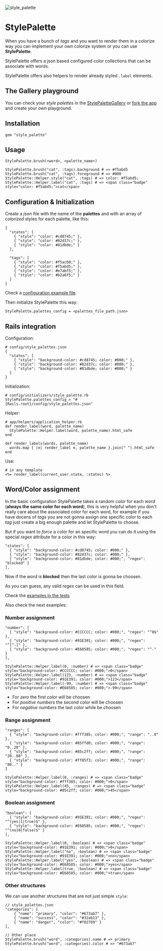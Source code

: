 ![style_palette](https://raw.github.com/fguillen/StylePalette/master/etc/style_palette.png)

# StylePalette

When you have a bunch of _tags_ and you want to render them in a colorize way you can implement your own colorize system or you can use **StylePalette**.

StylePalette offers a json based configured color collections that can be associate with words.

StylePalette offers also helpers to render already styled `.label` elements.

## The Gallery playground

You can check your _style palettes_ in the [StylePaletteGallery](http://stylepalettegallery.herokuapp.com/) or [fork the app](https://github.com/fguillen/StylePaletteGallery) and create your own playground.

## Installation

    gem "style_palette"

## Usage

    StylePalette.brush(<word>, <palette_name>)

    StylePalette.brush("cat", :tags).background # => #f5abd5
    StylePalette.brush("cat", :tags).foreground # => #000
    StylePalette::Helper.style("cat", :tags) # => color: #f5abd5;
    StylePalette::Helper.label("cat", :tags) # => <span class="badge" style="color: #f5abd5;">cat</span>

## Configuration & Initialization

Create a _json_ file with the name of the **palettes** and with an array of _colorized_ styles for each palette, like this:

    {
      "states": [
        { "style": "color: #cd8745;" },
        { "style": "color: #82d37c;" },
        { "style": "color: #81dbde;" }
      ],

      "tags": [
        { "style": "color: #f5acb0;" },
        { "style": "color: #f5abd5;" },
        { "style": "color: #e7abf5;" },
        { "style": "color: #b2a6f5;" }
      ]
    }

Check a [configuration example file](https://github.com/fguillen/StylePalette/blob/master/etc/style_palettes.example.json).

Then initialize StylePalette this way:

    StylePalette.palettes_config = <palettes_file_path.json>

## Rails integration

Configuration:

    # config/style_palettes.json
    {
      "states": [
        { "style": "background-color: #cd8745; color: #000;" },
        { "style": "background-color: #82d37c; color: #000;" },
        { "style": "background-color: #81dbde; color: #000;" }
      ]
    }

Initialization:

    # config/initializers/style_palette.rb
    StylePalette.palettes_config = "#{Rails.root}/config/style_palettes.json"

Helper:

    # app/helpers/application_helper.rb
    def render_label(word, palette_name)
      StylePalette::Helper.label(word, palette_name).html_safe
    end

    def render_labels(words, palette_name)
      words.map { |e| render_label e, palette_name }.join(" ").html_safe
    end

Use:

    # in any template
    <%= render_label(current_user.state, :states) %>


## Word/Color assignment

In the basic configuration StylePalette takes a random _color_ for each _word_ (**always the same color for each word**), this is very helpful when you don't really care about the associated color for each word, for example if you have docens of _tags_ you are not gonna assign one specific color to each _tag_ just create a big enough palette and let StylePalette to choose.

But if you want to _force_ a color for an specific word you can do it using the special _regex_ attribute for a color in this way:

    "states": [
      { "style": "background-color: #cd8745; color: #000;" },
      { "style": "background-color: #82d37c; color: #000;" },
      { "style": "background-color: #81dbde; color: #000;", "regex": "blocked" }
    ],

Now if the _word_ is **blocked** then the last color is gonna be choosen.

As you can guess, any valid _regex_ can be used in this field.

Check the [examples in the tests](https://github.com/fguillen/StylePalette/blob/master/test/style_palette_test.rb)

Also check the next examples:

### Number assignment

  	"number": [
  	  { "style": "background-color: #CCCCCC; color: #000;", "regex": "^0$" },
  	  { "style": "background-color: #91E391; color: #000;", "regex": "^[^-]" },
  	  { "style": "background-color: #E68585; color: #000;", "regex": "^-" }
  	],

  	StylePalette::Helper.label(0, :number) # => <span class="badge" style="background-color: #CCCCCC; color: #000;">0</span>
  	StylePalette::Helper.label(123, :number) # => <span class="badge" style="background-color: #91E391; color: #000;">123</span>
  	StylePalette::Helper.label(-99, :number) # => <span class="badge" style="background-color: #E68585; color: #000;">-99</span>

* For _zero_ the first color will be choosen
* For _positive numbers_ the second color will be choosen
* For _negative numbers_ the last color while be choosen

### Range assignment

    "ranges": [
      { "style": "background-color: #fff385; color: #000;", "range": "..0" },
      { "style": "background-color: #85ffd0; color: #000;", "range": "0..20" },
      { "style": "background-color: #85c2ff; color: #000;", "range": "20..80" },
      { "style": "background-color: #ff85f3; color: #000;", "range": "80.." }
    ]

    StylePalette::Helper.label(0, :ranges) # => <span class="badge" style="background-color: #fff385; color: #000;">0</span>
    StylePalette::Helper.label(45, :ranges) # => <span class="badge" style="background-color: #85c2ff; color: #000;">45</span>

### Boolean assignment

  	"boolean": [
  	  { "style": "background-color: #91E391; color: #000;", "regex": "^(yes|1|true)$" },
  	  { "style": "background-color: #E68585; color: #000;", "regex": "^(no|0|false)$" }
  	],

  	StylePalette::Helper.label(0, :boolean) # => <span class="badge" style="background-color: #91E391; color: #000;">0</span>
  	StylePalette::Helper.label("no", :boolean) # => <span class="badge" style="background-color: #91E391; color: #000;">no</span>
  	StylePalette::Helper.label("yes", :boolean) # => <span class="badge" style="background-color: #E68585; color: #000;">yes</span>
  	StylePalette::Helper.label(true, :boolean) # => <span class="badge" style="background-color: #E68585; color: #000;">true</span>


### Other structures

We can use another structures that are not just simple `style`:

    // style_palettes.json
    "categories": [
        { "name": "primary", "color": "#673ab7" },
        { "name": "success", "color": "#32ab13" },
        { "name": "danger", "color": "#f02769" }
    ],

    // Other place
    StylePalette.brush("word", :categories).name # => primary
    StylePalette.brush("word", :categories).color # => "#673ab7"
